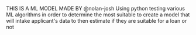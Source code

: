 THIS IS A ML MODEL MADE BY @nolan-josh 
Using python testing various ML algorithms in order to determine the most suitable to create
a model that will intake applicant's data to then estimate if they are suitable for a loan or not
